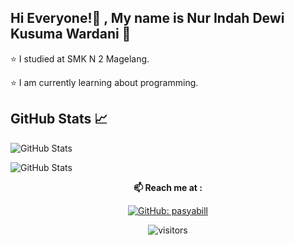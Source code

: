 ## Hi Everyone!👋 , My name is Nur Indah Dewi Kusuma Wardani 🌸
⭐ I studied at SMK N 2 Magelang.

⭐ I am currently learning about programming.



## GitHub Stats 📈
![GitHub Stats](https://github-readme-stats.vercel.app/api/top-langs/?indahdewi91=pasyabill&layout=compact&theme=radical)

![GitHub Stats](https://github-readme-stats.vercel.app/api?username=indahdewi91&show_icons=true&theme=radical)



<div align="center">
  
**📫 Reach me at :**<br>


[![GitHub: pasyabill](https://img.shields.io/github/followers/indahdewi91?label=indahdewi91&style=social)](https://github.com/indahdewi91)

![visitors](https://visitor-badge.glitch.me/badge?page_id=indahdewi91.visitor-badge)

</div>  
